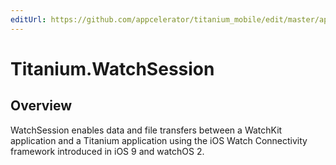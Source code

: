 ```yaml
---
editUrl: https://github.com/appcelerator/titanium_mobile/edit/master/apidoc/Titanium/WatchSession/WatchSession.yml
---
```

# Titanium.WatchSession

<TypeHeader/>

## Overview

WatchSession enables data and file transfers between a WatchKit application and a Titanium application
using the iOS Watch Connectivity framework introduced in iOS 9 and watchOS 2.

<ApiDocs/>
